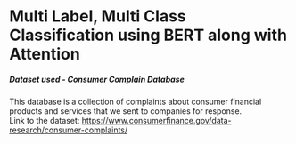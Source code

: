 # Multi Label, Multi Class Classification using BERT along with Attention

##### Dataset used - Consumer Complain Database 
This database is a collection of complaints about consumer financial products and services that we sent to companies for response.<br>
Link to the dataset: https://www.consumerfinance.gov/data-research/consumer-complaints/

